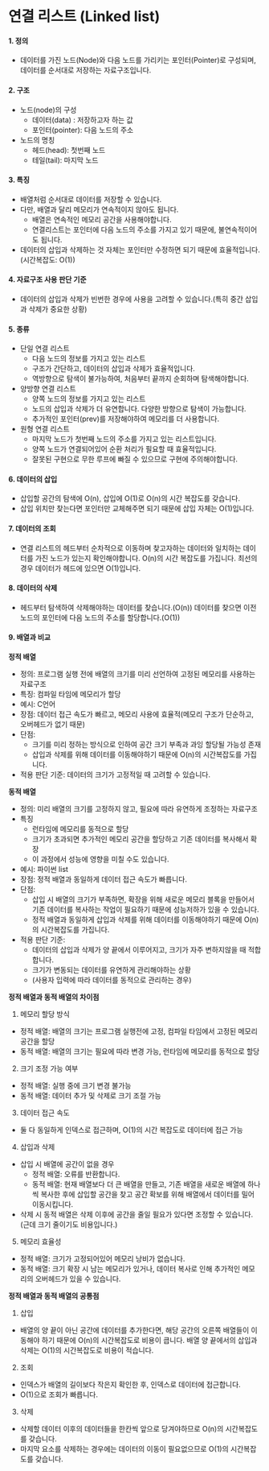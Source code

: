 # 연결 리스트 (Linked list)

#### 1. 정의
- 데이터를 가진 노드(Node)와 다음 노드를 가리키는 포인터(Pointer)로 구성되며, 데이터를 순서대로 저장하는 자료구조입니다.

#### 2. 구조
- 노드(node)의 구성
  - 데이터(data) : 저장하고자 하는 값
  - 포인터(pointer): 다음 노드의 주소
- 노드의 명칭
  - 헤드(head): 첫번째 노드
  - 테일(tail): 마지막 노드

#### 3. 특징
- 배열처럼 순서대로 데이터를 저장할 수 있습니다.
- 다만, 배열과 달리 메모리가 연속적이지 않아도 됩니다.
  - 배열은 연속적인 메모리 공간을 사용해야합니다.
  - 연결리스트는 포인터에 다음 노드의 주소를 가지고 있기 때문에, 불연속적이어도 됩니다.
- 데이터의 삽입과 삭제하는 것 자체는 포인터만 수정하면 되기 때문에 효율적입니다. (시간복잡도: O(1))

#### 4. 자료구조 사용 판단 기준
- 데이터의 삽입과 삭제가 빈번한 경우에 사용을 고려할 수 있습니다.(특히 중간 삽입과 삭제가 중요한 상황)

#### 5. 종류
- 단일 연결 리스트
  - 다음 노드의 정보를 가지고 있는 리스트
  - 구조가 간단하고, 데이터의 삽입과 삭제가 효율적입니다.
  - 역방향으로 탐색이 불가능하여, 처음부터 끝까지 순회하며 탐색해야합니다.
- 양방향 연결 리스트
  - 양쪽 노드의 정보를 가지고 있는 리스트
  - 노드의 삽입과 삭제가 더 유연합니다. 다양한 방향으로 탐색이 가능합니다.
  - 추가적인 포인터(prev)를 저장해야하여 메모리를 더 사용합니다.
- 원형 연결 리스트
  - 마지막 노드가 첫번째 노드의 주소를 가지고 있는 리스트입니다.
  - 양쪽 노드가 연결되어있어 순환 처리가 필요할 때 효율적입니다.
  - 잘못된 구현으로 무한 루프에 빠질 수 있으므로 구현에 주의해야합니다.

#### 6. 데이터의 삽입
- 삽입할 공간의 탐색에 O(n), 삽입에 O(1)로 O(n)의 시간 복잡도를 갖습니다.
- 삽입 위치만 찾는다면 포인터만 교체해주면 되기 때문에 삽입 자체는 O(1)입니다.

#### 7. 데이터의 조회
- 연결 리스트의 헤드부터 순차적으로 이동하며 찾고자하는 데이터와 일치하는 데이터를 가진 노드가 있는지 확인해야합니다. O(n)의 시간 복잡도를 가집니다. 최선의 경우 데이터가 헤드에 있으면 O(1)입니다.

#### 8. 데이터의 삭제
- 헤드부터 탐색하여 삭제해야하는 데이터를 찾습니다.(O(n)) 데이터를 찾으면 이전 노드의 포인터에 다음 노드의 주소를 할당합니다.(O(1))

#### 9. 배열과 비교
**정적 배열**
- 정의: 프로그램 실행 전에 배열의 크기를 미리 선언하여 고정된 메모리를 사용하는 자료구조
- 특징: 컴파일 타임에 메모리가 할당
- 예시: C언어
- 장점: 데이터 접근 속도가 빠르고, 메모리 사용에 효율적(메모리 구조가 단순하고, 오버헤드가 없기 때문)
- 단점:
  - 크기를 미리 정하는 방식으로 인하여 공간 크기 부족과 과잉 할당될 가능성 존재
  - 삽입과 삭제를 위해 데이터를 이동해야하기 때문에 O(n)의 시간복잡도를 가집니다.
- 적용 판단 기준: 데이터의 크기가 고정적일 때 고려할 수 있습니다.

**동적 배열**
- 정의: 미리 배열의 크기를 고정하지 않고, 필요에 따라 유연하게 조정하는 자료구조
- 특징
  - 런타임에 메모리를 동적으로 할당
  - 크기가 초과되면 추가적인 메모리 공간을 할당하고 기존 데이터를 복사해서 확장
  - 이 과정에서 성능에 영향을 미칠 수도 있습니다.
- 예시: 파이썬 list
- 장점: 정적 배열과 동일하게 데이터 접근 속도가 빠릅니다.
- 단점: 
  - 삽입 시 배열의 크기가 부족하면, 확장을 위해 새로운 메모리 블록을 만들어서 기존 데이터를 복사하는 작업이 필요하기 때문에 성능저하가 있을 수 있습니다. 
  - 정적 배열과 동일하게 삽입과 삭제를 위해 데이터를 이동해야하기 때문에 O(n)의 시간복잡도를 가집니다. 
- 적용 판단 기준:
  - 데이터의 삽입과 삭제가 양 끝에서 이루어지고, 크기가 자주 변하지않을 때 적합합니다.
  - 크기가 변동되는 데이터를 유연하게 관리해야하는 상황
  - (사용자 입력에 따라 데이터를 동적으로 관리하는 경우)

**정적 배열과 동적 배열의 차이점**
1. 메모리 할당 방식
  - 정적 배열: 배열의 크기는 프로그램 실행전에 고정, 컴파일 타임에서 고정된 메모리 공간을 할당
  - 동적 배열: 배열의 크기는 필요에 따라 변경 가능, 런타임에 메모리를 동적으로 할당
2. 크기 조정 가능 여부
  - 정적 배열: 실행 중에 크기 변경 불가능
  - 동적 배열: 데이터 추가 및 삭제로 크기 조절 가능
3. 데이터 접근 속도
  - 둘 다 동일하게 인덱스로 접근하며, O(1)의 시간 복잡도로 데이터에 접근 가능
4. 삽입과 삭제
  - 삽입 시 배열에 공간이 없을 경우
    - 정적 배열: 오류를 반환합니다.
    - 동적 배열: 현재 배열보다 더 큰 배열을 만들고, 기존 배열을 새로운 배열에 하나씩 복사한 후에 삽입할 공간을 찾고 공간 확보를 위해 배열에서 데이터를 밀어 이동시킵니다.
  - 삭제 시 동적 배열은 삭제 이후에 공간을 줄일 필요가 있다면 조정할 수 있습니다. (근데 크기 줄이기도 비용입니다.)
5. 메모리 효율성
  - 정적 배열: 크기가 고정되어있어 메모리 낭비가 없습니다.
  - 동적 배열: 크기 확장 시 남는 메모리가 있거나, 데이터 복사로 인해 추가적인 메모리의 오버헤드가 있을 수 있습니다.

**정적 배열과 동적 배열의 공통점**
1. 삽입
  - 배열의 양 끝이 아닌 공간에 데이터를 추가한다면, 해당 공간의 오른쪽 배열들이 이동해야 하기 때문에 O(n)의 시간복잡도로 비용이 큽니다. 배열 양 끝에서의 삽입과 삭제는 O(1)의 시간복잡도로 비용이 적습니다.
2. 조회
  - 인덱스가 배열의 길이보다 작은지 확인한 후, 인덱스로 데이터에 접근합니다.
  - O(1)으로 조회가 빠릅니다.
3. 삭제
  - 삭제할 데이터 이후의 데이터들을 한칸씩 앞으로 당겨야하므로 O(n)의 시간복잡도를 갖습니다.
  - 마지막 요소를 삭제하는 경우에는 데이터의 이동이 필요없으므로 O(1)의 시간복잡도를 갖습니다.

